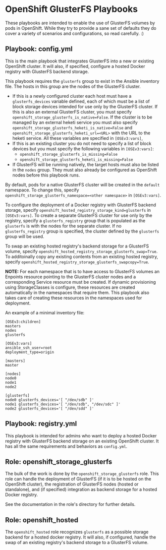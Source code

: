 # OpenShift GlusterFS Playbooks

These playbooks are intended to enable the use of GlusterFS volumes by pods in
OpenShift. While they try to provide a sane set of defaults they do cover a
variety of scenarios and configurations, so read carefully. :)

## Playbook: config.yml

This is the main playbook that integrates GlusterFS into a new or existing
OpenShift cluster. It will also, if specified, configure a hosted Docker
registry with GlusterFS backend storage.

This playbook requires the `glusterfs` group to exist in the Ansible inventory
file. The hosts in this group are the nodes of the GlusterFS cluster.

 * If this is a newly configured cluster each host must have a
   `glusterfs_devices` variable defined, each of which must be a list of block
   storage devices intended for use only by the GlusterFS cluster. If this is
   also an external GlusterFS cluster, you must specify
   `openshift_storage_glusterfs_is_native=False`. If the cluster is to be
   managed by an external heketi service you must also specify
   `openshift_storage_glusterfs_heketi_is_native=False` and
   `openshift_storage_glusterfs_heketi_url=<URL>` with the URL to the heketi
   service. All these variables are specified in `[OSEv3:vars]`,
 * If this is an existing cluster you do not need to specify a list of block
   devices but you must specify the following variables in `[OSEv3:vars]`:
   * `openshift_storage_glusterfs_is_missing=False`
   * `openshift_storage_glusterfs_heketi_is_missing=False`
 * If GlusterFS will be running natively, the target hosts must also be listed
   in the `nodes` group. They must also already be configured as OpenShift
   nodes before this playbook runs.

By default, pods for a native GlusterFS cluster will be created in the
`default` namespace. To change this, specify
`openshift_storage_glusterfs_namespace=<other namespace>` in `[OSEv3:vars]`.

To configure the deployment of a Docker registry with GlusterFS backend
storage, specify `openshift_hosted_registry_storage_kind=glusterfs` in
`[OSEv3:vars]`. To create a separate GlusterFS cluster for use only by the
registry, specify a `glusterfs_registry` group that is populated as the
`glusterfs` is with the nodes for the separate cluster. If no
`glusterfs_registry` group is specified, the cluster defined by the `glusterfs`
group will be used.

To swap an existing hosted registry's backend storage for a GlusterFS volume,
specify `openshift_hosted_registry_storage_glusterfs_swap=True`. To
additoinally copy any existing contents from an existing hosted registry,
specify `openshift_hosted_registry_storage_glusterfs_swapcopy=True`.

**NOTE:** For each namespace that is to have access to GlusterFS volumes an
Enpoints resource pointing to the GlusterFS cluster nodes and a corresponding
Service resource must be created. If dynamic provisioning using StorageClasses
is configure, these resources are created automatically in the namespaces that
require them. This playbook also takes care of creating these resources in the
namespaces used for deployment.

An example of a minimal inventory file:
```
[OSEv3:children]
masters
nodes
glusterfs

[OSEv3:vars]
ansible_ssh_user=root
deployment_type=origin

[masters]
master

[nodes]
node0
node1
node2

[glusterfs]
node0 glusterfs_devices='[ "/dev/sdb" ]'
node1 glusterfs_devices='[ "/dev/sdb", "/dev/sdc" ]'
node2 glusterfs_devices='[ "/dev/sdd" ]'
```

## Playbook: registry.yml

This playbook is intended for admins who want to deploy a hosted Docker
registry with GlusterFS backend storage on an existing OpenShift cluster. It
has all the same requirements and behaviors as `config.yml`.

## Role: openshift_storage_glusterfs

The bulk of the work is done by the `openshift_storage_glusterfs` role. This
role can handle the deployment of GlusterFS (if it is to be hosted on the
OpenShift cluster), the registration of GlusterFS nodes (hosted or standalone),
and (if specified) integration as backend storage for a hosted Docker registry.

See the documentation in the role's directory for further details.

## Role: openshift_hosted

The `openshift_hosted` role recognizes `glusterfs` as a possible storage
backend for a hosted docker registry. It will also, if configured, handle the
swap of an existing registry's backend storage to a GlusterFS volume.
